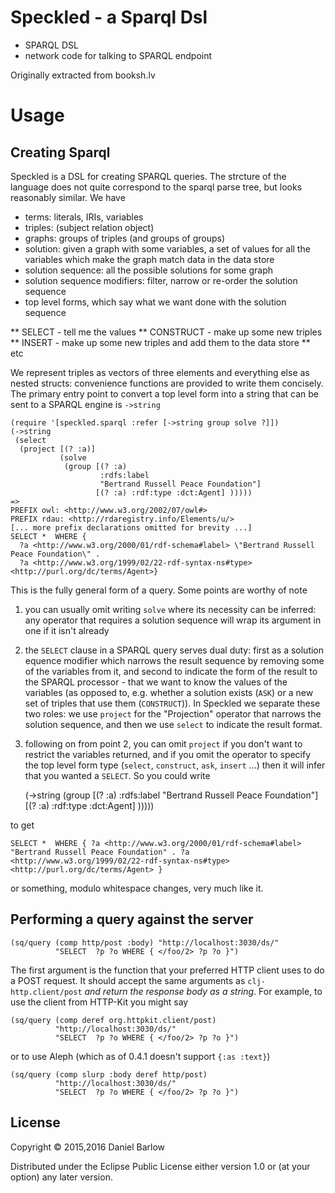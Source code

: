 # Speckled - a Sparql Dsl

* SPARQL DSL
* network code for talking to SPARQL endpoint

Originally extracted from booksh.lv

# Usage

## Creating Sparql 

Speckled is a DSL for creating SPARQL queries.  The strcture of the
language does not quite correspond to the sparql parse tree, but looks
reasonably similar. We have

* terms: literals, IRIs, variables
* triples: (subject relation object) 
* graphs: groups of triples (and groups of groups)
* solution: given a graph with some variables, a set of values for all the variables which make the graph match data in the data store
* solution sequence: all the possible solutions for some graph
* solution sequence modifiers: filter, narrow or re-order the solution sequence
* top level forms, which say what we want done with the solution sequence

** SELECT - tell me the values
** CONSTRUCT - make up some new triples
** INSERT - make up some new triples and add them to the data store
** etc

We represent triples as vectors of three elements and everything else
as nested structs: convenience functions are provided to write them concisely.
The primary entry point to convert a top level form into a string that can be sent to a SPARQL engine is `->string`

    (require '[speckled.sparql :refer [->string group solve ?]])
    (->string
     (select
      (project [(? :a)]
               (solve
                (group [(? :a)
                        :rdfs:label
                        "Bertrand Russell Peace Foundation"]
                       [(? :a) :rdf:type :dct:Agent] )))))
    =>
    PREFIX owl: <http://www.w3.org/2002/07/owl#>
    PREFIX rdau: <http://rdaregistry.info/Elements/u/>
    [... more prefix declarations omitted for brevity ...]
    SELECT *  WHERE {
      ?a <http://www.w3.org/2000/01/rdf-schema#label> \"Bertrand Russell Peace Foundation\" .
      ?a <http://www.w3.org/1999/02/22-rdf-syntax-ns#type> <http://purl.org/dc/terms/Agent>}

This is the fully general form of a query.  Some points are worthy of note

1. you can usually omit writing `solve` where its necessity can be
inferred: any operator that requires a solution sequence will wrap its
argument in one if it isn't already

2. the `SELECT` clause in a SPARQL query serves dual duty: first as a
solution equence modifier which narrows the result sequence by
removing some of the variables from it, and second to indicate the
form of the result to the SPARQL processor - that we want to know the
values of the variables (as opposed to, e.g. whether a solution exists
(`ASK`) or a new set of triples that use them (`CONSTRUCT`)).  In
Speckled we separate these two roles: we use `project` for the
"Projection" operator that narrows the solution sequence, and then we
use `select` to indicate the result format.

3. following on from point 2, you can omit `project` if you don't want
to restrict the variables returned, and if you omit the operator to
specify the top level form type (`select`, `construct`, `ask`,
`insert` ...) then it will infer that you wanted a `SELECT`. So you
could write

    (->string
        (group [(? :a)
                :rdfs:label
                "Bertrand Russell Peace Foundation"]
               [(? :a) :rdf:type :dct:Agent] )))))

to get

    SELECT *  WHERE { ?a <http://www.w3.org/2000/01/rdf-schema#label> "Bertrand Russell Peace Foundation" . ?a <http://www.w3.org/1999/02/22-rdf-syntax-ns#type> <http://purl.org/dc/terms/Agent> }

or something, modulo whitespace changes, very much like it.

## Performing a query against the server

    (sq/query (comp http/post :body) "http://localhost:3030/ds/"
              "SELECT  ?p ?o WHERE { </foo/2> ?p ?o }")

The first argument is the function that your preferred HTTP client
uses to do a POST request.  It should accept the same arguments as
`clj-http.client/post` _and return the response body as a string_.  For
example, to use the client from HTTP-Kit you might say

    (sq/query (comp deref org.httpkit.client/post)
              "http://localhost:3030/ds/"
              "SELECT  ?p ?o WHERE { </foo/2> ?p ?o }")

or to use Aleph (which as of 0.4.1 doesn't support `{:as :text}`)

    (sq/query (comp slurp :body deref http/post)
              "http://localhost:3030/ds/"
              "SELECT  ?p ?o WHERE { </foo/2> ?p ?o }")




## License

Copyright © 2015,2016 Daniel Barlow

Distributed under the Eclipse Public License either version 1.0 or (at
your option) any later version.
